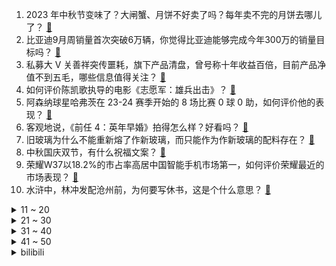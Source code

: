 1. 2023 年中秋节变味了？大闸蟹、月饼不好卖了吗？每年卖不完的月饼去哪儿了？ [:link:](https://www.zhihu.com/question/624273495)
2. 比亚迪9月周销量首次突破6万辆，你觉得比亚迪能够完成今年300万的销量目标吗？ [:link:](https://www.zhihu.com/question/623580793)
3. 私募大 V 关善祥突传噩耗，旗下产品清盘，曾号称十年收益百倍，目前产品净值不到五毛，哪些信息值得关注？ [:link:](https://www.zhihu.com/question/624311062)
4. 如何评价陈凯歌执导的电影《志愿军：雄兵出击》？ [:link:](https://www.zhihu.com/question/623698408)
5. 阿森纳球星哈弗茨在 23-24 赛季开始的 8 场比赛 0 球 0 助，如何评价他的表现？ [:link:](https://www.zhihu.com/question/624214277)
6. 客观地说，《前任 4：英年早婚》拍得怎么样？好看吗？ [:link:](https://www.zhihu.com/question/623439956)
7. 旧玻璃为什么不能重新熔了作新玻璃，而只能作为作新玻璃的配料存在？ [:link:](https://www.zhihu.com/question/554085292)
8. 中秋国庆双节，有什么祝福文案？ [:link:](https://www.zhihu.com/question/423686327)
9. 荣耀W37以18.2%的市占率高居中国智能手机市场第一，如何评价荣耀最近的市场表现？ [:link:](https://www.zhihu.com/question/623847906)
10. 水浒中，林冲发配沧州前，为何要写休书，这是个什么意思？ [:link:](https://www.zhihu.com/question/622626673)
<details>
<summary>11 ~ 20</summary>

11. 中山大学通报「副研究员被妻子举报出轨女博士后」事件，与李某某解聘，杨某退出博士后流动站，如何看待此事？ [:link:](https://www.zhihu.com/question/624287367)
12. 恒大地产截至 8 月末未能清偿到期债务超 2785 亿，逾期商票超 2067 亿，这意味着什么？ [:link:](https://www.zhihu.com/question/624234890)
13. 明知会堵车还是要冲进国庆自驾大军的，应该提前准备什么？ [:link:](https://www.zhihu.com/question/624056953)
14. 月饼的来历是什么？ [:link:](https://www.zhihu.com/question/20507189)
15. 多地火车站、机场人山人海，有人开 8 小时车未出广东，这个假期路上究竟有多「堵」？ [:link:](https://www.zhihu.com/question/624179396)
16. 如何评价《一人之下》漫画 641（680）话？ [:link:](https://www.zhihu.com/question/624247621)
17. 《dota2》为什么冰蛙鲜少加强毒狗这个英雄？ [:link:](https://www.zhihu.com/question/623884769)
18. “家电智能化”是噱头还是真正地改变了人们的生活方式？ [:link:](https://www.zhihu.com/question/620751622)
19. 如果让你来新设立一个诺贝尔奖项，你会选择哪个领域？为什么？ [:link:](https://www.zhihu.com/question/622727977)
20. 2023 年中秋国庆假期你有哪些安排？你所在的地方有哪些中秋习俗？有哪些特别的庆祝方式？ [:link:](https://www.zhihu.com/question/624270399)
</details>
<details>
<summary>21 ~ 30</summary>

21. 你最喜欢的关于中秋的诗或句子有哪些呢？ [:link:](https://www.zhihu.com/question/624200146)
22. 送喜欢政治法学的男孩什么礼物？ [:link:](https://www.zhihu.com/question/621938155)
23. 为什么孙悟天在后期实力没有进入龙珠上流水平？ [:link:](https://www.zhihu.com/question/387882662)
24. 《三体》为什么被捧到这么高的高度? [:link:](https://www.zhihu.com/question/27571537)
25. 月亮见证了你人生中的哪些重要时刻？如果没有时间与空间的阻碍，你想把眼前的这轮月光与谁分享？ [:link:](https://www.zhihu.com/question/621491714)
26. 如何评价张艺谋执导，雷佳音、张国立、于和伟和周冬雨主演的电影《坚如磐石》？ [:link:](https://www.zhihu.com/question/547216986)
27. 如何看待 2024 年泰晤士世界大学排名？ [:link:](https://www.zhihu.com/question/624105975)
28. 你喜欢去寺庙吗？为什么？ [:link:](https://www.zhihu.com/question/623690752)
29. 大家 24 的保研/推免怎么样了？ [:link:](https://www.zhihu.com/question/537883625)
30. 嫦娥六号计划 2024 年前后发射，将开展月球背面采样返回，此举具有哪些意义？ [:link:](https://www.zhihu.com/question/624279698)
</details>
<details>
<summary>31 ~ 40</summary>

31. 中秋国庆假期出行，路上遇到交通事故该注意哪些事项？轻微剐蹭等小事故如何高效快速处理？ [:link:](https://www.zhihu.com/question/624270341)
32. 如何利用业余时间让自己英语达到能熟练看懂畅销书英文原版的水平? [:link:](https://www.zhihu.com/question/621249440)
33. 中秋节给岳父母送礼送什么好？ [:link:](https://www.zhihu.com/question/24943019)
34. 可以分享一张你最近在用的壁纸吗？ [:link:](https://www.zhihu.com/question/620465694)
35. 工作中出现什么「迹象」，表明你应该换工作了？ [:link:](https://www.zhihu.com/question/622550065)
36. 随着我们越长大，快乐的成本和阈值会变得越高吗？ [:link:](https://www.zhihu.com/question/623695548)
37. 中秋节到了，你记忆中关于中秋印象最深刻的事情是什么? [:link:](https://www.zhihu.com/question/624048410)
38. 途虎养车到底怎么样？靠不靠谱？ [:link:](https://www.zhihu.com/question/623825014)
39. 注会的知识能否算得上会计领域最难的知识？ [:link:](https://www.zhihu.com/question/450682163)
40. 如何评价 2023 年央视中秋晚会？ [:link:](https://www.zhihu.com/question/623988567)
</details>
<details>
<summary>41 ~ 50</summary>

41. 江西抚州中心城区开展「买房抽大奖」活动，网签备案一千套抽奖一次，最高 100 万元，哪些信息值得关注？ [:link:](https://www.zhihu.com/question/624285729)
42. 有哪些适合国庆宅家看的电影、电视剧推荐？ [:link:](https://www.zhihu.com/question/623676699)
43. 为什么许多职业摄影师喜欢偏向于使用 iPhone 进行拍摄？ [:link:](https://www.zhihu.com/question/555682701)
44. 如何看待中小企业实现数字化转型难的问题？有哪些工具可以降低企业数字化的门槛？ [:link:](https://www.zhihu.com/question/619529064)
45. 修路的文明很多，为什么只有罗马闻名于世？ [:link:](https://www.zhihu.com/question/623760294)
46. 可以分享一张你相册里今年拍的最治愈的照片吗？ [:link:](https://www.zhihu.com/question/617880108)
47. 新手创作网络小说，不想迎合市场和套路。只打算写给自己和愿意看的人，能坚持下来吗？ [:link:](https://www.zhihu.com/question/624146129)
48. 一个人看电影丢人吗？ [:link:](https://www.zhihu.com/question/623801034)
49. 你有一直都很喜欢听的歌吗？ [:link:](https://www.zhihu.com/question/624171619)
50. 35岁是继续做着薪资还行但让自己身心疲惫的工作，还是选择辞职换一个方向努力？ [:link:](https://www.zhihu.com/question/622550068)
</details><details>
<summary>bilibili</summary>

</details>